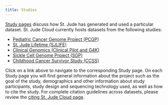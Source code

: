 ```yaml
---
title: Studies
---
```


[Study pages](https://stjude.cloud/studies.html) discuss how St. Jude has generated and used a particular dataset. St. Jude Cloud currently hosts datasets from the following studies:

* [Pediatric Cancer Genome Project (PCGP)](https://stjude.cloud/studies/pediatric-cancer-genome-project)
* [St. Jude Lifetime (SJLIFE)](https://sjlife.stjude.org/)
* [Clinical Genomics (Clinical Pilot and G4K)](https://stjude.cloud/studies/clinical-genomics)
* [Sickle Cell Genome Project (SGP)](https://sickle-cell.stjude.cloud/)
* [Childhood Cancer Survivor Study (CCSS)](https://ccss.stjude.org/)

Click on a link above to navigate to the corresponding Study page. On each Study page you will find general information about the project such as the goal of the study, demographics and other information about study participants, study design and sequencing technology used, as well as how to cite the study. For complete citation guidelines across datasets, please review the [citing St. Jude Cloud page](../overview/citing-stjude-cloud).

